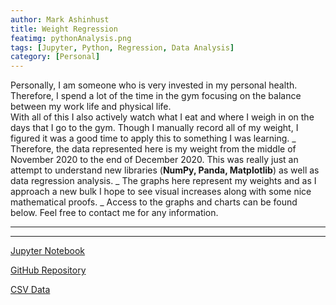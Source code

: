 ```yaml
---
author: Mark Ashinhust  
title: Weight Regression
featimg: pythonAnalysis.png
tags: [Jupyter, Python, Regression, Data Analysis]
category: [Personal]
---
```


Personally, I am someone who is very invested in my personal health. Therefore, I spend a lot of the time in the gym focusing on the balance between my work life and physical life.  
With all of this I also actively watch what I eat and where I weigh in on the days that I go to the gym. Though I manually record all of my weight, I figured it was a good time to apply this to something I was learning.
_
Therefore, the data represented here is my weight from the middle of November 2020 to the end of December 2020. This was really just an attempt to understand new libraries (**NumPy, Panda, Matplotlib**) as well as data regression analysis.
_
The graphs here represent my weights and as I approach a new bulk I hope to see visual increases along with some nice mathematical proofs.
_
Access to the graphs and charts can be found below. Feel free to contact me for any information.

---
---

[Jupyter Notebook](https://github.com/Markay12/WeightGainGraph/blob/main/dataAnalysis.ipynb)   


[GitHub Repository](https://github.com/Markay12/WeightGainGraph)

[CSV Data](https://github.com/Markay12/WeightGainGraph/blob/main/data/weight.csv)
